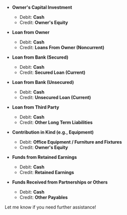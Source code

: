 - **Owner's Capital Investment**  
  - Debit: **Cash**  
  - Credit: **Owner's Equity**

- **Loan from Owner**  
  - Debit: **Cash**  
  - Credit: **Loans From Owner (Noncurrent)**  

- **Loan from Bank (Secured)**  
  - Debit: **Cash**  
  - Credit: **Secured Loan (Current)**

- **Loan from Bank (Unsecured)**  
  - Debit: **Cash**  
  - Credit: **Unsecured Loan (Current)**  

- **Loan from Third Party**  
  - Debit: **Cash**  
  - Credit: **Other Long Term Liabilities**  

- **Contribution in Kind (e.g., Equipment)**  
  - Debit: **Office Equipment / Furniture and Fixtures**  
  - Credit: **Owner's Equity**  

- **Funds from Retained Earnings**  
  - Debit: **Cash**  
  - Credit: **Retained Earnings**  

- **Funds Received from Partnerships or Others**  
  - Debit: **Cash**  
  - Credit: **Other Payables**  

Let me know if you need further assistance!
